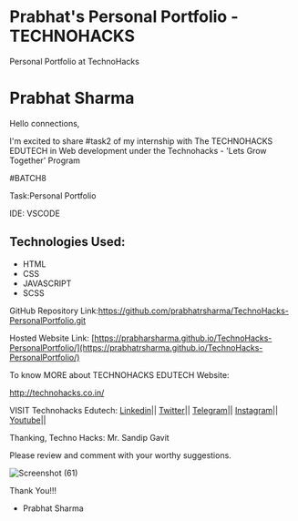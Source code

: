 # Prabhat's Personal Portfolio - TECHNOHACKS

Personal Portfolio at TechnoHacks

# Prabhat Sharma

Hello connections,

I'm excited to share #task2 of my internship with The TECHNOHACKS EDUTECH in Web development under the Technohacks - 'Lets Grow Together' Program

#BATCH8

Task:Personal Portfolio

IDE: VSCODE

## Technologies Used:
- HTML
- CSS
- JAVASCRIPT
- SCSS

GitHub Repository Link:https://github.com/prabhatrsharma/TechnoHacks-PersonalPortfolio.git

Hosted Website Link: [https://prabharsharma.github.io/TechnoHacks-PersonalPortfolio/](https://prabhatrsharma.github.io/TechnoHacks-PersonalPortfolio/)

To know MORE about TECHNOHACKS EDUTECH Website: 

http://technohacks.co.in/

VISIT Technohacks Edutech: 
<a href="https://www.linkedin.com/company/technohacks-edutech/"> Linkedin</a>||
<a href="https://twitter.com/technohacksedu"> Twitter</a>||
<a href="https://telegram.me/TechnoHacksofficial"> Telegram</a>||
<a href="https://www.instagram.com/technohacks.co.in"> Instagram</a>||
<a href="https://www.youtube.com/channel/UCwuh25VS9J9ApJ7Yomw_Lqw"> Youtube</a>||<br>

Thanking,
Techno Hacks:
Mr. Sandip Gavit

Please review and comment with your worthy suggestions.

![Screenshot (61)](https://github.com/prabhatrsharma/TechnoHacks-PersonalPortfolio/assets/118990267/8ff5ddb4-0cca-4b5e-818e-962c1235b128)

Thank You!!!

- Prabhat Sharma
